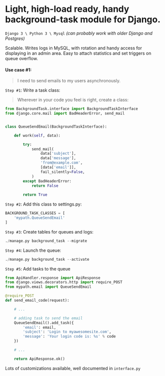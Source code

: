 # Light, high-load ready, handy background-task module for Django.

`Django 3 \ Python 3 \ Mysql` _(can probably work with older Django and Postgres)_

Scalable. Writes logs in MySQL, with rotation and handy access for displaying in an admin area.
Easy to attach statistics and set triggers on queue overflow.

#### Use case #1:
>I need to send emails to my users asynchronously.

`Step #1`: Write a task class:
>Wherever in your code you feel is right, create a class:
```python
from BackgroundTask.interface import BackgroundTaskInterface
from django.core.mail import BadHeaderError, send_mail


class QueueSendEmail(BackgroundTaskInterface):

    def work(self, data):

        try:
            send_mail(
                data['subject'],
                data['message'],
                'from@example.com',
                [data['email']],
                fail_silently=False,
            )
        except BadHeaderError:
            return False
        
        return True

```

`Step #2`: Add this class to settings.py:
```python
BACKGROUND_TASK_CLASSES = [
    'mypath.QueueSendEmail'
]
```

`Step #3`: Create tables for queues and logs:
```python
./manage.py background_task --migrate
```

`Step #4`: Launch the queue:
```python
./manage.py background_task --activate
```

`Step #5`: Add tasks to the queue
```python
from ApiHandler.response import ApiResponse
from django.views.decorators.http import require_POST
from mypath.email import QueueSendEmail

@require_POST
def send_email_code(request):

    # ...

    # adding task to send the email
    QueueSendEmail().add_task({
        'email': email,
        'subject': 'Login to myawesomesite.com',
        'message': 'Your login code is: %s' % code
    })

    # ...

    return ApiResponse.ok()

```

Lots of customizations available, well documented in `interface.py`

